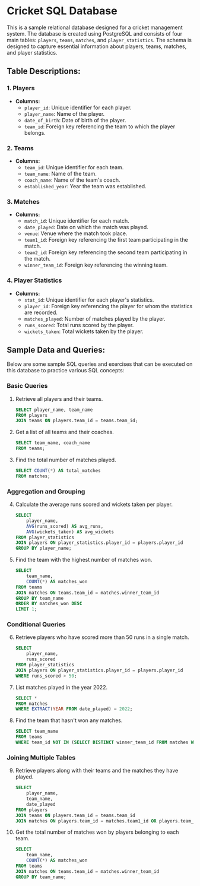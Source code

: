 # Cricket SQL Database

This is a sample relational database designed for a cricket management system. The database is created using PostgreSQL and consists of four main tables: `players`, `teams`, `matches`, and `player_statistics`. The schema is designed to capture essential information about players, teams, matches, and player statistics.

## Table Descriptions:

### 1. Players

- **Columns:**
  - `player_id`: Unique identifier for each player.
  - `player_name`: Name of the player.
  - `date_of_birth`: Date of birth of the player.
  - `team_id`: Foreign key referencing the team to which the player belongs.

### 2. Teams

- **Columns:**
  - `team_id`: Unique identifier for each team.
  - `team_name`: Name of the team.
  - `coach_name`: Name of the team's coach.
  - `established_year`: Year the team was established.

### 3. Matches

- **Columns:**
  - `match_id`: Unique identifier for each match.
  - `date_played`: Date on which the match was played.
  - `venue`: Venue where the match took place.
  - `team1_id`: Foreign key referencing the first team participating in the match.
  - `team2_id`: Foreign key referencing the second team participating in the match.
  - `winner_team_id`: Foreign key referencing the winning team.

### 4. Player Statistics

- **Columns:**
  - `stat_id`: Unique identifier for each player's statistics.
  - `player_id`: Foreign key referencing the player for whom the statistics are recorded.
  - `matches_played`: Number of matches played by the player.
  - `runs_scored`: Total runs scored by the player.
  - `wickets_taken`: Total wickets taken by the player.

## Sample Data and Queries:

Below are some sample SQL queries and exercises that can be executed on this database to practice various SQL concepts:

### Basic Queries

1. Retrieve all players and their teams.

    ```sql
    SELECT player_name, team_name
    FROM players
    JOIN teams ON players.team_id = teams.team_id;
    ```

2. Get a list of all teams and their coaches.

    ```sql
    SELECT team_name, coach_name
    FROM teams;
    ```

3. Find the total number of matches played.

    ```sql
    SELECT COUNT(*) AS total_matches
    FROM matches;
    ```

### Aggregation and Grouping

4. Calculate the average runs scored and wickets taken per player.

    ```sql
    SELECT
        player_name,
        AVG(runs_scored) AS avg_runs,
        AVG(wickets_taken) AS avg_wickets
    FROM player_statistics
    JOIN players ON player_statistics.player_id = players.player_id
    GROUP BY player_name;
    ```

5. Find the team with the highest number of matches won.

    ```sql
    SELECT
        team_name,
        COUNT(*) AS matches_won
    FROM teams
    JOIN matches ON teams.team_id = matches.winner_team_id
    GROUP BY team_name
    ORDER BY matches_won DESC
    LIMIT 1;
    ```

### Conditional Queries

6. Retrieve players who have scored more than 50 runs in a single match.

    ```sql
    SELECT
        player_name,
        runs_scored
    FROM player_statistics
    JOIN players ON player_statistics.player_id = players.player_id
    WHERE runs_scored > 50;
    ```

7. List matches played in the year 2022.

    ```sql
    SELECT *
    FROM matches
    WHERE EXTRACT(YEAR FROM date_played) = 2022;
    ```

8. Find the team that hasn't won any matches.

    ```sql
    SELECT team_name
    FROM teams
    WHERE team_id NOT IN (SELECT DISTINCT winner_team_id FROM matches WHERE winner_team_id IS NOT NULL);
    ```

### Joining Multiple Tables

9. Retrieve players along with their teams and the matches they have played.

    ```sql
    SELECT
        player_name,
        team_name,
        date_played
    FROM players
    JOIN teams ON players.team_id = teams.team_id
    JOIN matches ON players.team_id = matches.team1_id OR players.team_id = matches.team2_id;
    ```

10. Get the total number of matches won by players belonging to each team.

    ```sql
    SELECT
        team_name,
        COUNT(*) AS matches_won
    FROM teams
    JOIN matches ON teams.team_id = matches.winner_team_id
    GROUP BY team_name;
    ```
